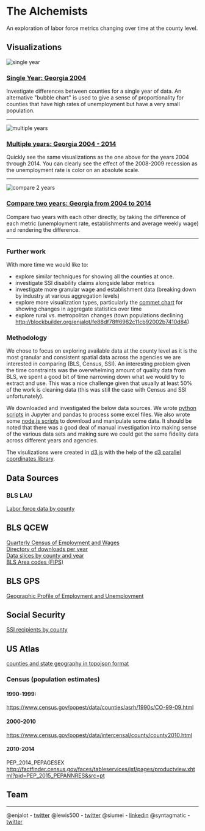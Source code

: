 The Alchemists
==============
An exploration of labor force metrics changing over time at the county level.

## Visualizations

![single year](http://bayeshack2016.github.io/thealchemists/img/georgia.gif)  
### [Single Year: Georgia 2004](http://bayeshack2016.github.io/thealchemists/georgia.html)  
Investigate differences between counties for a single year of data. An alternative "bubble chart" is used to give
a sense of proportionality for counties that have high rates of unemployment
but have a very small population.

----------

![multiple years](http://bayeshack2016.github.io/thealchemists/img/georgia-gapminder.gif)  
### [Multiple years: Georgia 2004 - 2014](http://bayeshack2016.github.io/thealchemists/georgia-gapminder.html)  
Quickly see the same visualizations as the one above for the years 2004 through 2014. You can clearly see the effect of the 2008-2009 recession as the unemployment rate is color on an absolute scale.

----------

![compare 2 years](http://bayeshack2016.github.io/thealchemists/img/georgia-2004-2014.png)  
### [Compare two years: Georgia from 2004 to 2014](http://bayeshack2016.github.io/thealchemists/georgia-2004-2014.html)  
Compare two years with each other directly, by taking the difference of each metric (unemployment rate, establishments and average weekly wage) and rendering the difference.

----------

### Further work

With more time we would like to:
  * explore similar techniques for showing all the counties at once.  
  * investigate SSI disability claims alongside labor metrics
  * investigate more granular wage and establishment data (breaking down by industry at various aggregation levels)
  * explore more visualization types, particularly the [commet chart](http://bl.ocks.org/zanarmstrong/6b9277e3a06679010358) for showing changes in aggregate statistics over time
  * explore rural vs. metropolitan changes (town populations declining http://blockbuilder.org/enjalot/fe88df78ff6982c11cb92002b7410d84)


### Methodology  

We chose to focus on exploring available data at the county level as it is the most granular and consistent  spatial data across the agencies we are interested in comparing (BLS, Census, SSI). An interesting problem given the time constraints was the overwhelming amount of quality data from BLS, we spent a good bit of time narrowing down what we would try to extract and use. This was a nice challenge given that usually at least 50% of the work is cleaning data (this was still the case with Census and SSI unfortunately).

We downloaded and investigated the below data sources. We wrote [python scripts](https://github.com/bayeshack2016/thealchemists/blob/master/converter.ipynb)
in Jupyter and pandas to process some excel files. We also wrote some [node.js scripts](https://github.com/bayeshack2016/thealchemists/tree/master/process) to download and manipulate some data. It should be noted that there was a good deal of manual investigation into making sense of the various data sets and making sure we could get the same fidelity data across different years and agencies.

The visulizations were created in [d3.js](http://d3js.org) with the help of the [d3 parallel coordinates library](https://syntagmatic.github.io/parallel-coordinates/).

## Data Sources

### BLS LAU  
[Labor force data by county](http://www.bls.gov/lau/home.htm#cntyaa)

## BLS QCEW  
[Quarterly Census of Employment and Wages](http://www.bls.gov/cew/cewover.htm)  
[Directory of downloads per year](http://www.bls.gov/cew/datatoc.htm)  
[Data slices by county and year](http://www.bls.gov/cew/doc/access/csv_data_slices.htm#ANNUAL_LAYOUT)  
[BLS Area codes (FIPS)](http://www.bls.gov/cew/doc/titles/area/area_titles.htm)  

## BLS GPS  
[Geographic Profile of Employment and Unemployment](http://www.bls.gov/gps/home.htm)

## Social Security  
[SSI recipients by county](https://www.ssa.gov/policy/docs/statcomps/ssi_sc/index.html)

## US Atlas  
[counties and state geography in topojson format](https://github.com/mbostock/us-atlas)


### Census (population estimates)
#### 1990-1999:
https://www.census.gov/popest/data/counties/asrh/1990s/CO-99-09.html

#### 2000-2010
https://www.census.gov/popest/data/intercensal/county/county2010.html

#### 2010-2014
PEP_2014_PEPAGESEX
http://factfinder.census.gov/faces/tableservices/jsf/pages/productview.xhtml?pid=PEP_2015_PEPANNRES&src=pt


## Team
------
@enjalot - [twitter](https://twitter.com/enjalot)
@lewis500 - [twitter](https://twitter.com/lewislehe)
@siumei - [linkedin](https://www.linkedin.com/in/siumeiman)
@syntagmatic - [twitter](https://twitter.com/syntagmatic)
